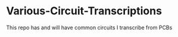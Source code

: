 # Various-Circuit-Transcriptions
This repo has and will have common circuits I transcribe from PCBs
